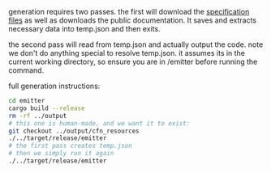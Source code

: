 generation requires two passes. the first will download the [specification files](https://docs.aws.amazon.com/AWSCloudFormation/latest/UserGuide/cfn-resource-specification-format.html) as well as downloads the public documentation. It saves and extracts necessary data into temp.json and then exits.

the second pass will read from temp.json and actually output the code. note we don't do anything special to resolve temp.json. it assumes its in the current working directory, so ensure you are in /emitter before running the command.

full generation instructions:

```sh
cd emitter
cargo build --release
rm -rf ../output
# this one is human-made, and we want it to exist:
git checkout ../output/cfn_resources
./../target/release/emitter
# the first pass creates temp.json
# then we simply run it again
./../target/release/emitter
```
